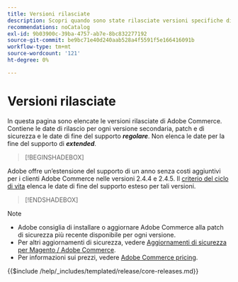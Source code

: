 ```yaml
---
title: Versioni rilasciate
description: Scopri quando sono state rilasciate versioni specifiche di Adobe Commerce.
recommendations: noCatalog
exl-id: 9b03900c-39ba-4757-ab7e-8bc832277192
source-git-commit: be9bc71e40d240aab528a4f5591f5e166416091b
workflow-type: tm+mt
source-wordcount: '121'
ht-degree: 0%

---
```


# Versioni rilasciate

In questa pagina sono elencate le versioni rilasciate di Adobe Commerce. Contiene le date di rilascio per ogni versione secondaria, patch e di sicurezza e le date di fine del supporto **_regolare_**. Non elenca le date per la fine del supporto di **_extended_**.

>[!BEGINSHADEBOX]

Adobe offre un’estensione del supporto di un anno senza costi aggiuntivi per i clienti Adobe Commerce nelle versioni 2.4.4 e 2.4.5. Il [criterio del ciclo di vita](lifecycle-policy.md) elenca le date di fine del supporto esteso per tali versioni.

>[!ENDSHADEBOX]

>[!NOTE]
>
>- Adobe consiglia di installare o aggiornare Adobe Commerce alla patch di sicurezza più recente disponibile per ogni versione.
>- Per altri aggiornamenti di sicurezza, vedere [Aggiornamenti di sicurezza per Magento / Adobe Commerce](https://helpx.adobe.com/it/security/products/magento.html).
>- Per informazioni sui prezzi, vedere [Adobe Commerce pricing](https://business.adobe.com/products/magento/pricing.html).

{{$include /help/_includes/templated/release/core-releases.md}}
